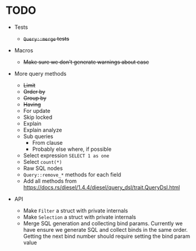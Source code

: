 # TODO

- Tests
  - ~~`Query::merge` tests~~

- Macros
  - ~~Make sure we don't generate warnings about case~~

- More query methods
  - ~~Limit~~
  - ~~Order by~~
  - ~~Group by~~
  - ~~Having~~
  - For update
  - Skip locked
  - Explain
  - Explain analyze
  - Sub queries
    - From clause
    - Probably else where, if possible
  - Select expression `SELECT 1 as one`
  - Select `count(*)`
  - Raw SQL nodes
  - `Query::remove_*` methods for each field
  - Add all methods from https://docs.rs/diesel/1.4.4/diesel/query_dsl/trait.QueryDsl.html

- API
  - Make `Filter` a struct with private internals
  - Make `Selection` a struct with private internals
  - Merge SQL generation and collecting bind params. Currently we have ensure
    we generate SQL and collect binds in the same order. Getting the next bind
    number should require setting the bind param value
